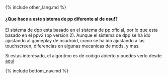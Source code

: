 {% include other_lang.md %}

#### ¿Que hace a este sistema de pp diferente al de osu!?

El sistema de dpp esta basado en el sistema de pp oficial, por lo que esta basado en el ppv2 (pp version 2). Aunque el sistema de dpp se ha ido ajustando al gameplay de osudroid, como se ha ido ajustando a las touchscreen, diferencias en algunas mecanicas de mods, y mas.

Si estas interesado, el algoritmo es de codigo abierto y puedes verlo desde [aqui](https://github.com/Rian8337/osu-droid-module/tree/master/packages/osu-difficulty-calculator)

<!-- Don't touch this part thank you -->
{% include bottom_nav.md %}